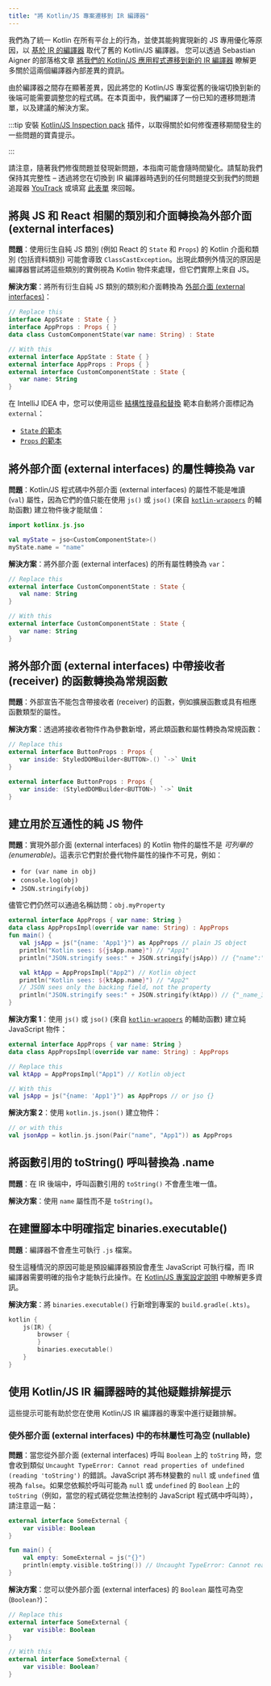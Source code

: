```yaml
---
title: "將 Kotlin/JS 專案遷移到 IR 編譯器"
---
```

我們為了統一 Kotlin 在所有平台上的行為，並使其能夠實現新的 JS 專用優化等原因，以 [基於 IR 的編譯器](js-ir-compiler) 取代了舊的 Kotlin/JS 編譯器。
您可以透過 Sebastian Aigner 的部落格文章 [將我們的 Kotlin/JS 應用程式遷移到新的 IR 編譯器](https://dev.to/kotlin/migrating-our-kotlin-js-app-to-the-new-ir-compiler-3o6i) 瞭解更多關於這兩個編譯器內部差異的資訊。

由於編譯器之間存在顯著差異，因此將您的 Kotlin/JS 專案從舊的後端切換到新的後端可能需要調整您的程式碼。在本頁面中，我們編譯了一份已知的遷移問題清單，以及建議的解決方案。

:::tip
安裝 [Kotlin/JS Inspection pack](https://plugins.jetbrains.com/plugin/17183-kotlin-js-inspection-pack/) 插件，以取得關於如何修復遷移期間發生的一些問題的寶貴提示。

:::

請注意，隨著我們修復問題並發現新問題，本指南可能會隨時間變化。請幫助我們保持其完整性 – 透過將您在切換到 IR 編譯器時遇到的任何問題提交到我們的問題追蹤器 [YouTrack](https://kotl.in/issue) 或填寫 [此表單](https://surveys.jetbrains.com/s3/ir-be-migration-issue) 來回報。

## 將與 JS 和 React 相關的類別和介面轉換為外部介面 (external interfaces)

**問題**：使用衍生自純 JS 類別 (例如 React 的 `State` 和 `Props`) 的 Kotlin 介面和類別 (包括資料類別) 可能會導致 `ClassCastException`。出現此類例外情況的原因是編譯器嘗試將這些類別的實例視為 Kotlin 物件來處理，但它們實際上來自 JS。

**解決方案**：將所有衍生自純 JS 類別的類別和介面轉換為 [外部介面 (external interfaces)](js-interop#external-interfaces)：

```kotlin
// Replace this
interface AppState : State { }
interface AppProps : Props { }
data class CustomComponentState(var name: String) : State
```

```kotlin
// With this
external interface AppState : State { }
external interface AppProps : Props { }
external interface CustomComponentState : State {
   var name: String
}
```

在 IntelliJ IDEA 中，您可以使用這些 [結構性搜尋和替換](https://www.jetbrains.com/help/idea/structural-search-and-replace.html) 範本自動將介面標記為 `external`：
* [`State` 的範本](https://gist.github.com/SebastianAigner/62119536f24597e630acfdbd14001b98)
* [`Props` 的範本](https://gist.github.com/SebastianAigner/a47a77f5e519fc74185c077ba12624f9)

## 將外部介面 (external interfaces) 的屬性轉換為 var

**問題**：Kotlin/JS 程式碼中外部介面 (external interfaces) 的屬性不能是唯讀 (`val`) 屬性，因為它們的值只能在使用 `js()` 或 `jso()` (來自 [`kotlin-wrappers`](https://github.com/JetBrains/kotlin-wrappers) 的輔助函數) 建立物件後才能賦值：

```kotlin
import kotlinx.js.jso

val myState = jso<CustomComponentState>()
myState.name = "name"
```

**解決方案**：將外部介面 (external interfaces) 的所有屬性轉換為 `var`：

```kotlin
// Replace this
external interface CustomComponentState : State {
   val name: String
}
```

```kotlin
// With this
external interface CustomComponentState : State {
   var name: String
}
```

## 將外部介面 (external interfaces) 中帶接收者 (receiver) 的函數轉換為常規函數

**問題**：外部宣告不能包含帶接收者 (receiver) 的函數，例如擴展函數或具有相應函數類型的屬性。

**解決方案**：透過將接收者物件作為參數新增，將此類函數和屬性轉換為常規函數：

```kotlin
// Replace this
external interface ButtonProps : Props {
   var inside: StyledDOMBuilder<BUTTON>.() `->` Unit
}
```

```kotlin
external interface ButtonProps : Props {
   var inside: (StyledDOMBuilder<BUTTON>) `->` Unit
}
```

## 建立用於互通性的純 JS 物件

**問題**：實現外部介面 (external interfaces) 的 Kotlin 物件的屬性不是 _可列舉的 (enumerable)_。這表示它們對於疊代物件屬性的操作不可見，例如：
* `for (var name in obj)`
* `console.log(obj)`
* `JSON.stringify(obj)`

儘管它們仍然可以通過名稱訪問：`obj.myProperty`

```kotlin
external interface AppProps { var name: String }
data class AppPropsImpl(override var name: String) : AppProps
fun main() {
   val jsApp = js("{name: 'App1'}") as AppProps // plain JS object
   println("Kotlin sees: ${jsApp.name}") // "App1"
   println("JSON.stringify sees:" + JSON.stringify(jsApp)) // {"name":"App1"} - OK

   val ktApp = AppPropsImpl("App2") // Kotlin object
   println("Kotlin sees: ${ktApp.name}") // "App2"
   // JSON sees only the backing field, not the property
   println("JSON.stringify sees:" + JSON.stringify(ktApp)) // {"_name_3":"App2"}
}
```

**解決方案 1**：使用 `js()` 或 `jso()` (來自 [`kotlin-wrappers`](https://github.com/JetBrains/kotlin-wrappers) 的輔助函數) 建立純 JavaScript 物件：

```kotlin
external interface AppProps { var name: String }
data class AppPropsImpl(override var name: String) : AppProps
```

```kotlin
// Replace this
val ktApp = AppPropsImpl("App1") // Kotlin object
```

```kotlin
// With this
val jsApp = js("{name: 'App1'}") as AppProps // or jso {}
```

**解決方案 2**：使用 `kotlin.js.json()` 建立物件：

```kotlin
// or with this
val jsonApp = kotlin.js.json(Pair("name", "App1")) as AppProps
```

## 將函數引用的 toString() 呼叫替換為 .name

**問題**：在 IR 後端中，呼叫函數引用的 `toString()` 不會產生唯一值。

**解決方案**：使用 `name` 屬性而不是 `toString()`。

## 在建置腳本中明確指定 binaries.executable()

**問題**：編譯器不會產生可執行 `.js` 檔案。

發生這種情況的原因可能是預設編譯器預設會產生 JavaScript 可執行檔，而 IR 編譯器需要明確的指令才能執行此操作。在 [Kotlin/JS 專案設定說明](js-project-setup#execution-environments) 中瞭解更多資訊。

**解決方案**：將 `binaries.executable()` 行新增到專案的 `build.gradle(.kts)`。

```kotlin
kotlin {
    js(IR) {
        browser {
        }
        binaries.executable()
    }
}
```

## 使用 Kotlin/JS IR 編譯器時的其他疑難排解提示

這些提示可能有助於您在使用 Kotlin/JS IR 編譯器的專案中進行疑難排解。

### 使外部介面 (external interfaces) 中的布林屬性可為空 (nullable)

**問題**：當您從外部介面 (external interfaces) 呼叫 `Boolean` 上的 `toString` 時，您會收到類似 `Uncaught TypeError: Cannot read properties of undefined (reading 'toString')` 的錯誤。JavaScript 將布林變數的 `null` 或 `undefined` 值視為 `false`。如果您依賴於呼叫可能為 `null` 或 `undefined` 的 `Boolean` 上的 `toString`（例如，當您的程式碼從您無法控制的 JavaScript 程式碼中呼叫時），請注意這一點：

```kotlin
external interface SomeExternal {
    var visible: Boolean
}

fun main() {
    val empty: SomeExternal = js("{}")
    println(empty.visible.toString()) // Uncaught TypeError: Cannot read properties of undefined (reading 'toString')
}
```

**解決方案**：您可以使外部介面 (external interfaces) 的 `Boolean` 屬性可為空 (`Boolean?`)：

```kotlin
// Replace this
external interface SomeExternal {
    var visible: Boolean
}
```

```kotlin
// With this
external interface SomeExternal {
    var visible: Boolean?
}
```
